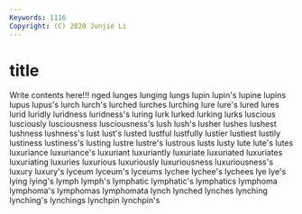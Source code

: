 ```yaml
---
Keywords: 1116
Copyright: (C) 2020 Junjie Li
---
```


# title

Write contents here!!!
nged 
lunges 
lunging 
lungs 
lupin 
lupin's
lupine 
lupins 
lupus 
lupus's 
lurch 
lurch's 
lurched 
lurches 
lurching 
lure
lure's 
lured 
lures 
lurid 
luridly 
luridness 
luridness's 
luring 
lurk 
lurked
lurking 
lurks 
luscious 
lusciously 
lusciousness 
lusciousness's 
lush 
lush's 
lusher 
lushes
lushest 
lushness 
lushness's 
lust 
lust's 
lusted 
lustful 
lustfully 
lustier 
lustiest
lustily 
lustiness 
lustiness's 
lusting 
lustre 
lustre's 
lustrous 
lusts 
lusty 
lute
lute's 
lutes 
luxuriance 
luxuriance's 
luxuriant 
luxuriantly 
luxuriate 
luxuriated 
luxuriates 
luxuriating
luxuries 
luxurious 
luxuriously 
luxuriousness 
luxuriousness's 
luxury 
luxury's 
lyceum 
lyceum's 
lyceums
lychee 
lychee's 
lychees 
lye 
lye's 
lying 
lying's 
lymph 
lymph's 
lymphatic
lymphatic's 
lymphatics 
lymphoma 
lymphoma's 
lymphomas 
lymphomata 
lynch 
lynched 
lynches 
lynching
lynching's 
lynchings 
lynchpin 
lynchpin's 
